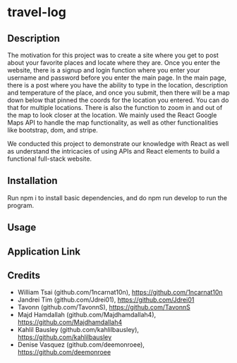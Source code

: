 # travel-log

## Description

The motivation for this project was to create a site where you get to post about your favorite places and locate where they are. Once you enter the website, there is a signup and login function where you enter your username and password before you enter the main page. In the main page, there is a post where you have the ability to type in the location, description and temperature of the place, and once you submit, then there will be a map down below that pinned the coords for the location you entered. You can do that for multiple locations. There is also the function to zoom in and out of the map to look closer at the location. We mainly used the React Google Maps API to handle the map functionality, as well as other functionalities like bootstrap, dom, and stripe.

We conducted this project to demonstrate our knowledge with React as well as understand the intricacies of using APIs and React elements to build a functional full-stack website.

## Installation

Run npm i to install basic dependencies, and do npm run develop to run the program.

## Usage

## Application Link

## Credits

- William Tsai (github.com/1ncarnat10n), https://github.com/1ncarnat10n
- Jandrei Tim (github.com/Jdrei01), https://github.com/Jdrei01
- Tavonn (github.com/TavonnS), https://github.com/TavonnS
- Majd Hamdallah (github.com/Majdhamdallah4), https://github.com/Majdhamdallah4
- Kahlil Bausley (github.com/kahlilbausley), https://github.com/kahlilbausley
- Denise Vasquez (github.com/deemonroee), https://github.com/deemonroee
